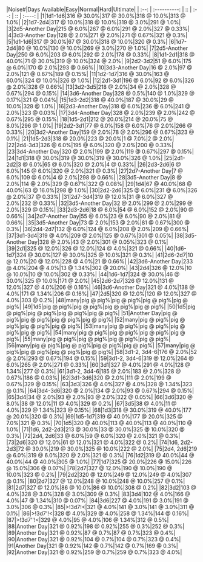 |Noise#|Days Available|Easy|Normal|Hard|Ultimate|
| :--: | :----------: | :: | :--: | :: | :----: |
|1|1d1-1d6|316 @ 30.0%|317 @ 30.0%|318 @ 10.0%|313 @ 1.0%|
|2|1d7-2d4|317 @ 10.0%|318 @ 10.0%|319 @ 3.0%|291 @ 1.0%|
|3|2d5-Another Day|215 @ 6.0%|267 @ 6.0%|291 @ 2.0%|327 @ 0.33%|
|4|3d3-Another Day|128 @ 2.0%|271 @ 2.0%|271 @ 0.67%|321 @ 0.3%|
|5|1d1-1d6|317 @ 30.0%|67 @ 30.0%|318 @ 10.0%|320 @ 0.3%|
|6|1d7-2d4|80 @ 10.0%|130 @ 10.0%|269 @ 3.0%|270 @ 1.0%|
|7|2d5-Another Day|250 @ 6.0%|203 @ 6.0%|292 @ 2.0%|178 @ 0.33%|
|8|1d1-2d1|318 @ 40.0%|71 @ 30.0%|319 @ 10.0%|324 @ 2.0%|
|9|2d2-3d2|51 @ 6.0%|175 @ 6.0%|170 @ 2.0%|293 @ 0.66%|
|10|3d3-Another Day|16 @ 2.0%|97 @ 2.0%|121 @ 0.67%|189 @ 0.15%|
|11|1d2-1d7|316 @ 30.0%|163 @ 60.0%|324 @ 10.0%|326 @ 1.0%|
|12|2d1-3d1|196 @ 6.0%|92 @ 6.0%|326 @ 2.0%|328 @ 0.66%|
|13|3d2-3d5|218 @ 2.0%|34 @ 2.0%|328 @ 0.67%|294 @ 0.15%|
|14|3d6-Another Day|328 @ 0.5%|140 @ 1.0%|329 @ 0.17%|321 @ 0.04%|
|15|1d3-2d2|318 @ 40.0%|187 @ 30.0%|29 @ 10.0%|328 @ 1.0%|
|16|2d3-Another Day|318 @ 6.0%|236 @ 6.0%|241 @ 2.0%|323 @ 0.03%|
|17|3d4-Another Day|328 @ 2.0%|239 @ 2.0%|242 @ 0.67%|295 @ 0.15%|
|18|1d5-2d1|212 @ 20.0%|214 @ 20.0%|75 @ 8.0%|296 @ 1.0%|
|19|2d2-3d1|77 @ 6.0%|158 @ 6.0%|76 @ 2.0%|266 @ 0.33%|
|20|3d2-Another Day|159 @ 2.0%|78 @ 2.0%|296 @ 0.67%|323 @ 0.1%|
|21|1d5-2d3|318 @ 20.0%|223 @ 20.0%|1 @ 7.0%|2 @ 2.0%|
|22|2d4-3d3|326 @ 6.0%|195 @ 6.0%|320 @ 2.0%|200 @ 0.33%|
|23|3d4-Another Day|320 @ 2.0%|199 @ 2.0%|119 @ 0.67%|297 @ 0.15%|
|24|1d1|318 @ 30.0%|319 @ 30.0%|319 @ 30.0%|326 @ 1.0%|
|25|2d1-2d2|3 @ 6.0%|65 @ 6.0%|320 @ 2.0%|4 @ 0.33%|
|26|2d3-2d6|6 @ 6.0%|145 @ 6.0%|320 @ 2.0%|321 @ 0.3%|
|27|2d7-Another Day|7 @ 6.0%|109 @ 6.0%|4 @ 2.0%|298 @ 0.66%|
|28|3d5-Another Day|8 @ 2.0%|114 @ 2.0%|329 @ 0.67%|322 @ 0.08%|
|29|1d4|67 @ 40.0%|68 @ 40.0%|63 @ 16.0%|298 @ 1.0%|
|30|2d2-2d6|325 @ 6.0%|231 @ 6.0%|326 @ 2.0%|37 @ 0.33%|
|31|2d7-3d4|319 @ 12.0%|31 @ 6.0%|327 @ 2.0%|232 @ 0.33%|
|32|3d5-Another Day|32 @ 2.0%|299 @ 2.0%|299 @ 2.0%|329 @ 0.15%|
|33|2d3-2d6|18 @ 6.0%|54 @ 6.0%|152 @ 2.0%|90 @ 0.66%|
|34|2d7-Another Day|55 @ 6.0%|23 @ 6.0%|90 @ 2.0%|81 @ 0.66%|
|35|3d5-Another Day|73 @ 2.0%|153 @ 2.0%|81 @ 0.67%|300 @ 0.3%|
|36|2d4-2d7|132 @ 6.0%|124 @ 6.0%|208 @ 2.0%|209 @ 0.66%|
|37|3d1-3d4|319 @ 4.0%|209 @ 2.0%|125 @ 0.67%|301 @ 0.05%|
|38|3d5-Another Day|328 @ 2.0%|43 @ 2.0%|301 @ 0.05%|323 @ 0.1%|
|39|2d1|325 @ 12.0%|326 @ 12.0%|124 @ 4.0%|321 @ 0.66%|
|40|1d6-1d7|324 @ 30.0%|127 @ 30.0%|325 @ 10.0%|321 @ 0.3%|
|41|2d6-2d7|10 @ 12.0%|20 @ 12.0%|228 @ 4.0%|21 @ 0.66%|
|42|3d6-Another Day|233 @ 4.0%|204 @ 4.0%|13 @ 1.34%|302 @ 20.0%|
|43|2d4|326 @ 12.0%|10 @ 10.0%|10 @ 10.0%|302 @ 0.33%|
|44|1d6-1d7|324 @ 30.0%|46 @ 30.0%|325 @ 10.0%|171 @ 2.0%|
|45|2d6-2d7|326 @ 12.0%|131 @ 12.0%|327 @ 4.0%|206 @ 0.16%|
|46|3d6-Another Day|321 @ 4.0%|138 @ 4.0%|171 @ 1.34%|206 @ 0.16%|
|47|2d5|320 @ 12.0%|120 @ 12.0%|327 @ 4.0%|303 @ 0.2%|
|48|many|pig @ pig%|pig @ pig%|pig @ pig%|pig @ pig%|
|49|1d5|pig @ pig%|pig @ pig%|pig @ pig%|pig @ pig%|
|50|1d5|pig @ pig%|pig @ pig%|pig @ pig%|pig @ pig%|
|51|Another Day|pig @ pig%|pig @ pig%|pig @ pig%|pig @ pig%|
|52|many|pig @ pig%|pig @ pig%|pig @ pig%|pig @ pig%|
|53|many|pig @ pig%|pig @ pig%|pig @ pig%|pig @ pig%|
|54|many|pig @ pig%|pig @ pig%|pig @ pig%|pig @ pig%|
|55|many|pig @ pig%|pig @ pig%|pig @ pig%|pig @ pig%|
|56|many|pig @ pig%|pig @ pig%|pig @ pig%|pig @ pig%|
|57|many|pig @ pig%|pig @ pig%|pig @ pig%|pig @ pig%|
|58|3d1-2, 3d4-6|176 @ 2.0%|52 @ 2.0%|293 @ 0.67%|194 @ 0.15%|
|59|3d1-2, 3d4-6|319 @ 12.0%|264 @ 6.0%|265 @ 2.0%|271 @ 0.33%|
|60|3d1|327 @ 4.0%|291 @ 4.0%|128 @ 1.34%|277 @ 0.3%|
|61|3d1-2, 3d4-6|185 @ 2.0%|183 @ 2.0%|328 @ 0.67%|186 @ 0.03%|
|62|3d1-3d6|320 @ 2.0%|111 @ 2.0%|199 @ 0.67%|329 @ 0.15%|
|63|3d3|326 @ 4.0%|327 @ 4.0%|328 @ 1.34%|323 @ 0.1%|
|64|3d4-3d6|320 @ 2.0%|134 @ 2.0%|93 @ 0.67%|294 @ 0.15%|
|65|3d4|34 @ 2.0%|93 @ 2.0%|93 @ 2.0%|322 @ 0.05%|
|66|3d6|320 @ 8.0%|38 @ 12.0%|11 @ 4.0%|329 @ 0.2%|
|67|3d5|38 @ 4.0%|11 @ 4.0%|329 @ 1.34%|323 @ 0.15%|
|68|1d3|318 @ 30.0%|319 @ 40.0%|177 @ 20.0%|320 @ 0.3%|
|69|1d5-1d7|319 @ 40.0%|177 @ 20.0%|325 @ 7.0%|321 @ 0.3%|
|70|1d5|320 @ 40.0%|113 @ 40.0%|113 @ 40.0%|110 @ 1.0%|
|71|1d6, 2d2-2d3|213 @ 30.0%|33 @ 30.0%|325 @ 10.0%|320 @ 0.3%|
|72|2d4, 2d6|33 @ 6.0%|59 @ 6.0%|320 @ 2.0%|321 @ 0.3%|
|73|2d6|320 @ 12.0%|61 @ 12.0%|321 @ 4.0%|322 @ 0.2%|
|74|1d6, 2d2-2d3|72 @ 30.0%|219 @ 30.0%|325 @ 10.0%|222 @ 2.0%|
|75|2d4, 2d6|219 @ 6.0%|319 @ 6.0%|320 @ 2.0%|321 @ 0.3%|
|76|1d2|319 @ 40.0%|44 @ 40.0%|44 @ 40.0%|305 @ 1.0%|
|77|1d7|325 @ 20.0%|226 @ 15.0%|226 @ 15.0%|306 @ 0.07%|
|78|2d7|327 @ 12.0%|190 @ 10.0%|190 @ 10.0%|323 @ 0.2%|
|79|2d2|320 @ 12.0%|249 @ 12.0%|249 @ 4.0%|307 @ 0.1%|
|80|2d7|327 @ 12.0%|248 @ 10.0%|248 @ 10.0%|257 @ 0.1%|
|81|2d7|327 @ 12.0%|86 @ 10.0%|86 @ 10.0%|308 @ 0.2%|
|82|3d2|103 @ 4.0%|328 @ 3.0%|328 @ 3.0%|309 @ 0.3%|
|83|3d4|102 @ 4.0%|166 @ 4.0%|47 @ 1.34%|310 @ 0.07%|
|84|3d6|227 @ 4.0%|191 @ 3.0%|191 @ 3.0%|306 @ 0.3%|
|85|>!3d7!<|321 @ 4.0%|141 @ 3.0%|141 @ 3.0%|311 @ 0.1%|
|86|>!3d7'!<|328 @ 4.0%|329 @ 4.0%|258 @ 1.34%|144 @ 0.16%|
|87|>!3d7''!<|329 @ 4.0%|95 @ 4.0%|106 @ 1.34%|312 @ 0.5%|
|88|Another Day|321 @ 0.92%|198 @ 0.92%|255 @ 0.3%|252 @ 0.3%|
|89|Another Day|321 @ 0.92%|87 @ 0.7%|87 @ 0.7%|323 @ 0.4%|
|90|Another Day|321 @ 0.92%|104 @ 0.7%|104 @ 0.7%|323 @ 0.4%|
|91|Another Day|321 @ 0.92%|142 @ 0.7%|142 @ 0.7%|169 @ 0.3%|
|92|Another Day|321 @ 0.92%|259 @ 0.7%|259 @ 0.7%|323 @ 4.0%|

